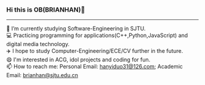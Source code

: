 ### Hi this is OB(BRIANHAN)👋

<hr/>

 📖 I’m currently studying Software-Engineering in SJTU.<br/>
 💻 Practicing programming for applications(C++,Python,JavaScript) and digital media technology.<br/>
 ✈️ I hope to study Computer-Engineering/ECE/CV further in the future.<br/>
 😄 I'm interested in ACG, idol projects and coding for fun.<br/>
 📫 How to reach me: Personal Email: hanyiduo31@126.com; Academic Email: brianhan@sjtu.edu.cn

